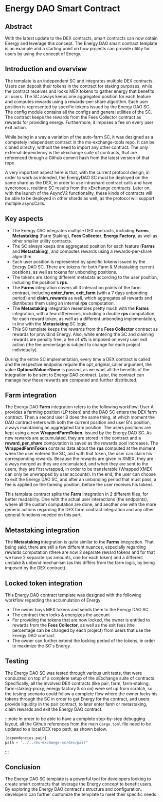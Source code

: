 # Energy DAO Smart Contract

## Abstract

With the latest update to the DEX contracts, smart contracts can now obtain Energy and leverage this concept. The Energy DAO smart contract template is an example and a starting point on how projects can provide utility for users by using the concept of Energy.

## Introduction and overview

The template is an independent SC and integrates multiple DEX contracts. Users can deposit their tokens in the contract for staking purposes, while the contract receives and locks MEX tokens to gather energy that benefits all users. The SC always keeps one aggregated position for each feature and computes rewards using a rewards-per-share algorithm. Each user position is represented by specific tokens issued by the Energy DAO SC. The config module contains all the configs and general utilities of the SC. The contract keeps the rewards from the Fees Collector contract as rewards for providing energy. Furthermore, it imposes a fee on every user exit action.

While being in a way a variation of the auto-farm SC, it was designed as a completely independent contract in the mx-exchange-tools repo. It can be cloned directly, without the need to import any other contract. The only external dependency is the xExchange suite of contracts, that are referenced through a Github commit hash from the latest version of that repo.

A very important aspect here is that, with the current protocol design, in order to work as intended, the EnergyDAO SC must be deployed on the same shard as the DEX, in order to use intrashard contract calls and have syncronous, realtime SC results from the xExchange contracts.
Later on, with the launch of the AsyncV2 functionality, these kinds of contracts will be able to be deployed in other shards as well, as the protocol will support multiple asyncCalls.

## Key aspects

- The Energy DAO integrates multiple DEX contracts, including __Farms__, __Metastaking__ (Farm Staking), __Fees Collector__, __Energy Factory__, as well as other smaller utility contracts.
- The SC always keeps one aggregated position for each feature (__Farms__ and __Metastaking__), and computes rewards using a rewards-per-share algorithm.
- Each user position is represented by specific tokens issued by the Energy DAO SC. There are tokens for both Farm & Metastaking current positions, as well as tokens for unbonding positions.
- The tokens are storing different metadata according to the user position, including the position's __rps__.
- The __Farms__ integration covers all 3 interaction points of the farm contract, including __enter_farm__, __exit_farm__ (with a 7 days unbonding period) and __claim_rewards__ as well, which aggregates all rewards and distributes them using an internal __rps__ computation.
- The __Metastaking__ integration resembles pretty much with the __Farms__ integration, with a few differences, including a double __rps__ computation, for each reward token, as well as a different unbonding implementation, in line with the __Metastaking__ SC logic.
- This SC template keeps the rewards from the __Fees Collector__ contract as rewards for providind Energy. Also, while entering the SC and claiming rewards are penalty free, a fee of __x%__ is imposed on every user exit action (the fee percentage is subject to change for each project individually).

During the entire SC implementation, every time a DEX contract is called and the respective endpoins require the opt_original_caller argument, the value __OptionalValue::None__ is passed, as we want all the benefits of the integration to be sent to Energy DAO contract. Later, the contract can manage how these rewards are computed and further distributed.

## Farm integration

The Energy DAO __Farm__ integration refers to the following workflow: User A provides a farming position (LP token) and the DAO SC enters the DEX farm contract. Then a second user B does the same thing, at which moment the DAO contract enters with both the current position and user B's position, always maintaining an aggregated farm position. The users positions are kept using a new __WrappedFarmToken__, issued by the Energy DAO SC. As new rewards are accumulated, they are stored in the contract and a __reward_per_share__ computation is saved as the rewards pool increases. The __WrappedFarmToken__ contains data about the __rps__ computed at the moment when the user entered the SC, and with that token, the user can claim his corresponding rewards. Because the rewards are given in XMEX, they are always merged as they are accumulated, and when they are sent to the users, they are first wrapped, in order to be transferable (Wrapped XMEX can only be unwrapped by user accounts). In the end, the user can choose to exit the Energy DAO SC, and after an unbonding period that must pass, a fee is applied on the farming position, before the user receives his tokens.

This template contract splits the __Farm__ integration in 2 different files, for better readability. One with the actual user interactions (the endpoints), where all the custom computation are done, and another one with the more generic actions regarding the DEX farm contract integration and any other general functions needed on this part.

## Metastaking integration

The __Metastaking__ integration is quite similar to the __Farms__ integration. That being said, there are still a few different nuances, especially regarding rewards computation (there are now 2 separate reward tokens and for that we have 2 separate rps amounts, one for each token) and a different unstake & unbond mechanism (as this differs from the farm logic, by being imposed by the DEX contract).

## Locked token integration

This Energy DAO contract template was designed with the following workflow regarding the accumulation of Energy
- The owner buys MEX tokens and sends them to the Energy DAO SC
- The contract then locks & energizes the account
- For providing the tokens that are now locked, the owner is entitled to rewards from the __Fees Collector__, as well as the exit fees (the percentage can be changed by each project) from users that use the Energy DAO contract.
- The owner can further extend the locking period of the tokens, in order to maximize the SC's Energy.

## Testing

The Energy DAO SC was tested through various unit tests, that were conducted on top of a complete setup of the xExchange suite of contracts. Specifically, all the involved DEX contracts (like pair, farm, farm-staking, farm-staking-proxy, energy factory & so on) were set up from scratch, so the testing scenario could follow a complete flow where the owner locks his tokens through the SC in order to get Energy for the contract, and users provide liquidity in the pair contract, to later enter farm or metastaking, claim rewards and exit the Energy DAO contract.

:::note
In order to be able to have a complete step-by-step debugging layout, all the Github references from the main `Cargo.toml` file need to be updated to a local DEX repo path, as shown below.
```rust
[dependencies.pair]
path = "../../mx-exchange-sc/dex/pair"
```
:::

## Conclusion

The Energy DAO SC template is a powerful tool for developers looking to create smart contracts that leverage the Energy concept to benefit users. By exploring the Energy DAO contract's structure and configuration, developers can further customize the template to meet their specific needs.
